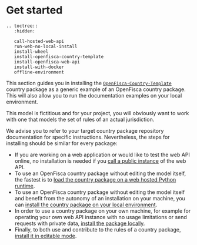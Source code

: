 # <i class="fas fa-cogs"></i> Get started

```eval_rst
.. toctree::
   :hidden:

   call-hosted-web-api
   run-web-no-local-install
   install-wheel
   install-openfisca-country-template
   install-openfisca-web-api
   install-with-docker
   offline-environment
```

This section guides you in installing the [`OpenFisca-Country-Template`](https://github.com/openfisca/country-template) country package as a generic example of an OpenFisca country package. This will also allow you to run the documentation examples on your local environment.

This model is fictitious and for your project, you will obviously want to work with one that models the set of rules of an actual jurisdiction. 

We advise you to refer to your target country package repository documentation for specific instructions. Nevertheless, the steps for installing should be similar for every package: 

* If you are working on a web application or would like to test the web API online, no installation is needed if you [call a public instance](./call-hosted-web-api.md) of the web API.
* To use an OpenFisca country package without editing the model itself, the fastest is to [load the country package on a web hosted Python runtime](./run-web-no-local-install.md).
* To use an OpenFisca country package without editing the model itself and benefit from the autonomy of an installation on your machine, you can [install the country package on your local environment](./install-wheel.md).
* In order to use a country package on your own machine, for example for operating your own web API instance with no usage limitations or send requests with private data, [install the package locally](./install-openfisca-web-api.md).
* Finally, to both use and contribute to the rules of a country package, [install it in editable mode](./install-openfisca-country-template.md).

